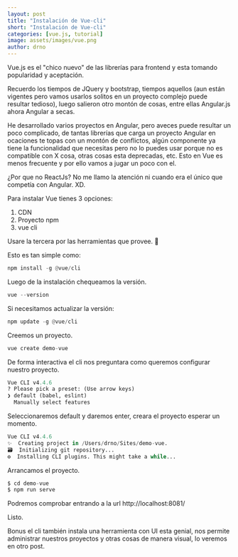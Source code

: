 ```yaml
---
layout: post
title: "Instalación de Vue-cli"
short: "Instalación de Vue-cli"
categories: [vue.js, tutorial]
image: assets/images/vue.png
author: drno
---
```


Vue.js es el "chico nuevo" de las librerías para frontend y esta tomando popularidad y aceptación.

Recuerdo los tiempos de JQuery y bootstrap, tiempos aquellos (aun están vigentes pero vamos usarlos solitos en un proyecto complejo puede resultar tedioso), luego salieron otro montón de cosas, entre ellas Angular.js ahora Angular a secas.

He desarrollado varios proyectos en Angular, pero aveces puede resultar un poco complicado, de tantas librerías que carga un proyecto Angular en ocaciones te topas con un montón de conflictos, algún componente ya tiene la funcionalidad que necesitas pero no lo puedes usar porque no es compatible con X cosa, otras cosas esta deprecadas, etc. Esto en Vue es menos frecuente y por ello vamos a jugar un poco con el.

¿Por que no ReactJs? No me llamo la atención ni cuando era el único que competía con Angular. XD.

Para instalar Vue tienes 3 opciones:

1. CDN
2. Proyecto npm
3. vue cli

Usare la tercera por las herramientas que provee. :grimacing:

Esto es tan simple como:

```python
npm install -g @vue/cli
```

Luego de la instalación chequeamos la versión.

```python
vue --version
```

Si necesitamos actualizar la versión:

```python
npm update -g @vue/cli
```

Creemos un proyecto.

```python
vue create demo-vue
```

De forma interactiva el cli nos preguntara como queremos configurar nuestro proyecto.

```python
Vue CLI v4.4.6
? Please pick a preset: (Use arrow keys)
❯ default (babel, eslint)
  Manually select features
```

Seleccionaremos default y daremos enter, creara el proyecto esperar un momento.

```python
Vue CLI v4.4.6
✨  Creating project in /Users/drno/Sites/demo-vue.
🗃  Initializing git repository...
⚙️  Installing CLI plugins. This might take a while...
```

Arrancamos el proyecto.

```python
$ cd demo-vue
$ npm run serve
```

Podremos comprobar entrando a la url http://localhost:8081/

Listo.

Bonus el cli también instala una herramienta con UI esta genial, nos permite administrar nuestros proyectos y otras cosas de manera visual, lo veremos en otro post.
